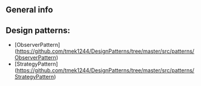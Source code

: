 ## General info

	
##  Design patterns:
* [ObserverPattern] (https://github.com/tmek1244/DesignPatterns/tree/master/src/patterns/ObserverPattern)
* [StrategyPattern] (https://github.com/tmek1244/DesignPatterns/tree/master/src/patterns/StrategyPattern)
